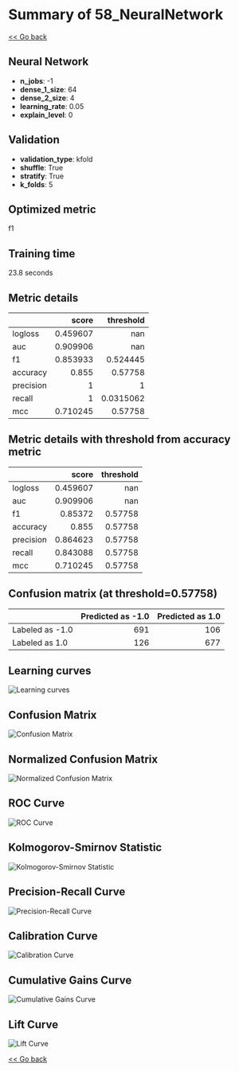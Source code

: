 # Summary of 58_NeuralNetwork

[<< Go back](../README.md)


## Neural Network
- **n_jobs**: -1
- **dense_1_size**: 64
- **dense_2_size**: 4
- **learning_rate**: 0.05
- **explain_level**: 0

## Validation
 - **validation_type**: kfold
 - **shuffle**: True
 - **stratify**: True
 - **k_folds**: 5

## Optimized metric
f1

## Training time

23.8 seconds

## Metric details
|           |    score |   threshold |
|:----------|---------:|------------:|
| logloss   | 0.459607 | nan         |
| auc       | 0.909906 | nan         |
| f1        | 0.853933 |   0.524445  |
| accuracy  | 0.855    |   0.57758   |
| precision | 1        |   1         |
| recall    | 1        |   0.0315062 |
| mcc       | 0.710245 |   0.57758   |


## Metric details with threshold from accuracy metric
|           |    score |   threshold |
|:----------|---------:|------------:|
| logloss   | 0.459607 |   nan       |
| auc       | 0.909906 |   nan       |
| f1        | 0.85372  |     0.57758 |
| accuracy  | 0.855    |     0.57758 |
| precision | 0.864623 |     0.57758 |
| recall    | 0.843088 |     0.57758 |
| mcc       | 0.710245 |     0.57758 |


## Confusion matrix (at threshold=0.57758)
|                 |   Predicted as -1.0 |   Predicted as 1.0 |
|:----------------|--------------------:|-------------------:|
| Labeled as -1.0 |                 691 |                106 |
| Labeled as 1.0  |                 126 |                677 |

## Learning curves
![Learning curves](learning_curves.png)
## Confusion Matrix

![Confusion Matrix](confusion_matrix.png)


## Normalized Confusion Matrix

![Normalized Confusion Matrix](confusion_matrix_normalized.png)


## ROC Curve

![ROC Curve](roc_curve.png)


## Kolmogorov-Smirnov Statistic

![Kolmogorov-Smirnov Statistic](ks_statistic.png)


## Precision-Recall Curve

![Precision-Recall Curve](precision_recall_curve.png)


## Calibration Curve

![Calibration Curve](calibration_curve_curve.png)


## Cumulative Gains Curve

![Cumulative Gains Curve](cumulative_gains_curve.png)


## Lift Curve

![Lift Curve](lift_curve.png)



[<< Go back](../README.md)
